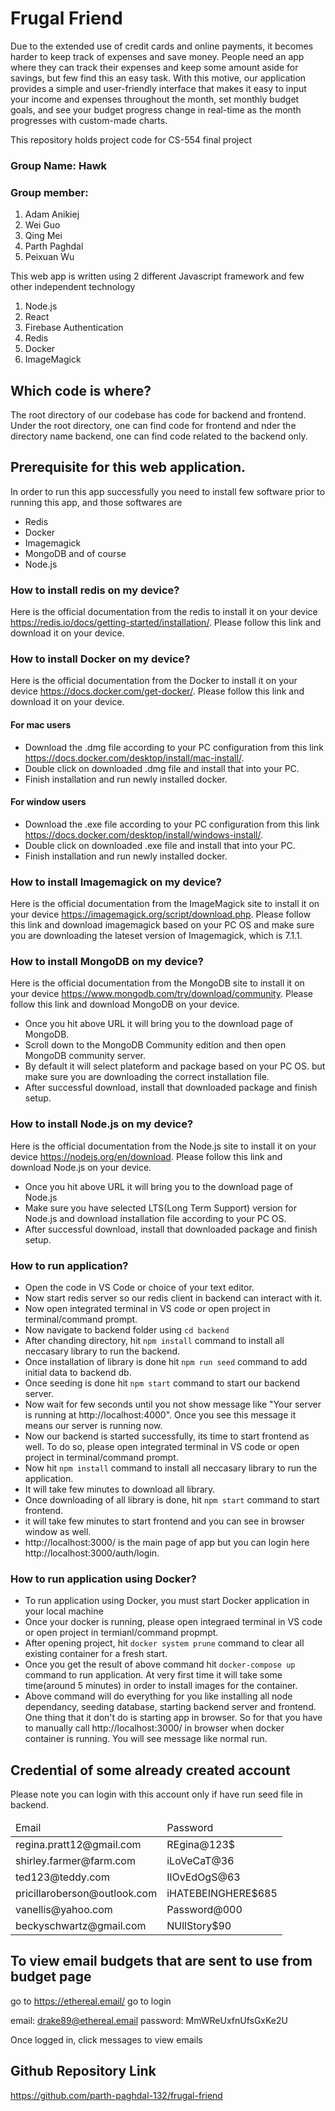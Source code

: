 # Frugal Friend

Due to the extended use of credit cards and online payments, it becomes harder to keep track of expenses and save money. People need an app where they can track their expenses and keep some amount aside for savings, but few find this an easy task. With this motive, our application provides a  simple and user-friendly interface that makes it easy to input your income and expenses throughout the month, set monthly budget goals, and see your budget progress change in real-time as the month progresses with custom-made charts.

This repository holds project code for CS-554 final project
### Group Name: Hawk
### Group member:
1. Adam Anikiej
2. Wei Guo
3. Qing Mei
4. Parth Paghdal
5. Peixuan Wu

This web app is written using 2 different Javascript framework and few other independent technology
1. Node.js
2. React
3. Firebase Authentication
4. Redis
5. Docker
6. ImageMagick

## Which code is where?
The root directory of our codebase has code for backend and frontend. Under the root directory, one can find code for frontend and nder the directory name backend, one can find code related to the backend only.

## Prerequisite for this web application.
In order to run this app successfully you need to install few software prior to running this app, and those softwares are
- Redis
- Docker
- Imagemagick
- MongoDB and of course
- Node.js

### How to install redis on my device?
Here is the official documentation from the redis to install it on your device https://redis.io/docs/getting-started/installation/. Please follow this link and download it on your device.

### How to install Docker on my device?
Here is the official documentation from the Docker to install it on your device https://docs.docker.com/get-docker/. Please follow this link and download it on your device.

#### For mac users
- Download the .dmg file according to your PC configuration from this link https://docs.docker.com/desktop/install/mac-install/.
- Double click on downloaded .dmg file and install that into your PC.
- Finish installation and run newly installed docker.

#### For window users
- Download the .exe file according to your PC configuration from this link https://docs.docker.com/desktop/install/windows-install/.
- Double click on downloaded .exe file and install that into your PC.
- Finish installation and run newly installed docker.

### How to install Imagemagick on my device?
Here is the official documentation from the ImageMagick site to install it on your device https://imagemagick.org/script/download.php. Please follow this link and download imagemagick based on your PC OS and make sure you are downloading the lateset version of Imagemagick, which is 7.1.1.

### How to install MongoDB on my device?
Here is the official documentation from the MongoDB site to install it on your device https://www.mongodb.com/try/download/community. Please follow this link and download MongoDB on your device.

- Once you hit above URL it will bring you to the download page of MongoDB.
- Scroll down to the MongoDB Community edition and then open MongoDB community server.
- By default it will select plateform and package based on your PC OS. but make sure you are downloading the correct installation file.
- After successful download, install that downloaded package and finish setup.

### How to install Node.js on my device?
Here is the official documentation from the Node.js site to install it on your device https://nodejs.org/en/download. Please follow this link and download Node.js on your device.

- Once you hit above URL it will bring you to the download page of Node.js
- Make sure you have selected LTS(Long Term Support) version for Node.js and download installation file according to your PC OS.
- After successful download, install that downloaded package and finish setup.

### How to run application?
- Open the code in VS Code or choice of your text editor.
- Now start redis server so our redis client in backend can interact with it.
- Now open integrated terminal in VS code or open project in terminal/command prompt.
- Now navigate to backend folder using `cd backend`
- After chanding directory, hit `npm install` command to install all neccasary library to run the backend.
- Once installation of library is done hit `npm run seed` command to add initial data to backend db.
- Once seeding is done hit `npm start` command to start our backend server.
- Now wait for few seconds until you not show message like "Your server is running at http://localhost:4000". Once you see this message it means our server is running now.
- Now our backend is started successfully, its time to start frontend as well. To do so, please open integrated terminal in VS code or open project in terminal/command prompt.
- Now hit `npm install` command to install all neccasary library to run the application.
- It will take few minutes to download all library.
- Once downloading of all library is done, hit `npm start` command to start frontend.
- it will take few minutes to start frontend and you can see in browser window as well.
- http://localhost:3000/ is the main page of app but you can login here http://localhost:3000/auth/login.

### How to run application using Docker?
- To run application using Docker, you must start Docker application in your local machine
- Once your docker is running, please open integraed terminal in VS code or open project in termianl/command propmpt.
- After opening project, hit `docker system prune` command to clear all existing container for a fresh start.
- Once you get the result of above command hit `docker-compose up` command to run application. At very first time it will take some time(around 5 minutes) in order to install images for the container.
- Above command will do everything for you like installing all node dependancy, seeding database, starting backend server and frontend. One thing that it don't do is starting app in browser. So for that you have to manually call http://localhost:3000/ in browser when docker container is running. You will see message like normal run.

## Credential of some already created account
Please note you can login with this account only if have run seed file in backend.

<table>
    <thead>
        <tr>
            <td>Email</td>
            <td>Password</td>
        </tr>
    </thead>
    <tbody>
        <tr>
            <td>regina.pratt12@gmail.com</td>
            <td>REgina@123$</td>
        </tr>
        <tr>
            <td>shirley.farmer@farm.com</td>
            <td>iLoVeCaT@36</td>
        </tr>
        <tr>
            <td>ted123@teddy.com</td>
            <td>IlOvEdOgS@63</td>
        </tr>
        <tr>
            <td>pricillaroberson@outlook.com</td>
            <td>iHATEBEINGHERE$685</td>
        </tr>
        <tr>
            <td>vanellis@yahoo.com</td>
            <td>Password@000</td>
        </tr>
        <tr>
            <td>beckyschwartz@gmail.com</td>
            <td>NUllStory$90</td>
        </tr>
    </tbody>
</table>

## To view email budgets that are sent to use from budget page
go to https://ethereal.email/
go to login

email: drake89@ethereal.email
password: MmWReUxfnUfsGxKe2U

Once logged in, click messages to view emails

## Github Repository Link
https://github.com/parth-paghdal-132/frugal-friend
